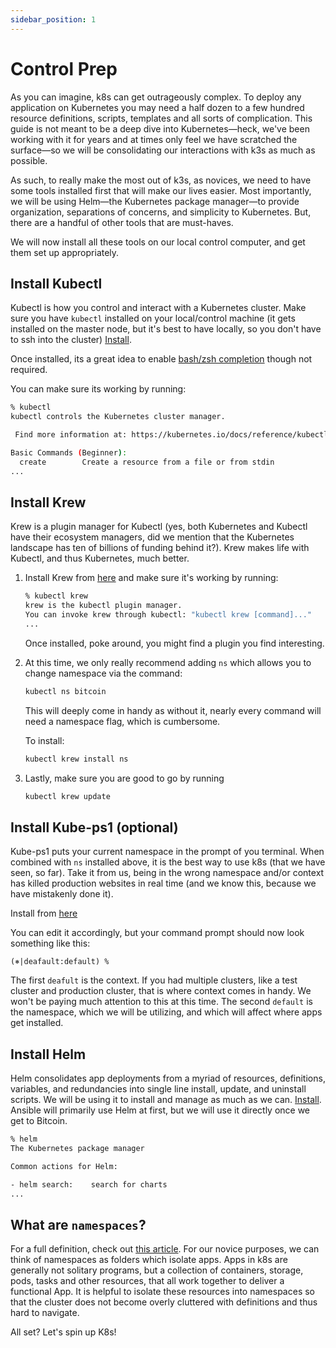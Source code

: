 ```yaml
---
sidebar_position: 1
---
```


# Control Prep

As you can imagine, k8s can get outrageously complex. To deploy any application
on Kubernetes you may need a half dozen to a few hundred resource definitions,
scripts, templates and all sorts of complication. This guide is not meant to be
a deep dive into Kubernetes—heck, we've been working with it for years and at
times only feel we have scratched the surface—so we will be consolidating our
interactions with k3s as much as possible.

As such, to really make the most out of k3s, as novices, we need to have some
tools installed first that will make our lives easier. Most importantly, we will
be using Helm—the Kubernetes package manager—to provide organization,
separations of concerns, and simplicity to Kubernetes. But, there are a handful
of other tools that are must-haves.

We will now install all these tools on our local control computer, and get them
set up appropriately.

## Install Kubectl

Kubectl is how you control and interact with a Kubernetes cluster. Make sure you
have `kubectl` installed on your local/control machine (it gets installed on the
master node, but it's best to have locally, so you don't have to ssh into the
cluster) [Install](https://kubernetes.io/docs/tasks/tools/).

Once installed, its a great idea to enable
[bash/zsh completion](https://kubernetes.io/docs/tasks/tools/included/) though
not required.

You can make sure its working by running:

```bash
% kubectl
kubectl controls the Kubernetes cluster manager.

 Find more information at: https://kubernetes.io/docs/reference/kubectl/overview/

Basic Commands (Beginner):
  create        Create a resource from a file or from stdin
...
```

## Install Krew

Krew is a plugin manager for Kubectl (yes, both Kubernetes and Kubectl have
their ecosystem managers, did we mention that the Kubernetes landscape has ten
of billions of funding behind it?). Krew makes life with Kubectl, and thus
Kubernetes, much better.

1. Install Krew from
   [here](https://krew.sigs.k8s.io/docs/user-guide/setup/install/) and make sure
   it's working by running:

   ```bash
   % kubectl krew
   krew is the kubectl plugin manager.
   You can invoke krew through kubectl: "kubectl krew [command]..."
   ...
   ```

   Once installed, poke around, you might find a plugin you find interesting.

1. At this time, we only really recommend adding `ns` which allows you to change
   namespace via the command:

   ```bash
   kubectl ns bitcoin
   ```

   This will deeply come in handy as without it, nearly every command will need
   a namespace flag, which is cumbersome.

   To install:

   ```bash
   kubectl krew install ns
   ```

1. Lastly, make sure you are good to go by running
   ```bash
   kubectl krew update
   ```

## Install Kube-ps1 (optional)

Kube-ps1 puts your current namespace in the prompt of you terminal. When
combined with `ns` installed above, it is the best way to use k8s (that we have
seen, so far). Take it from us, being in the wrong namespace and/or context has
killed production websites in real time (and we know this, because we have
mistakenly done it).

Install from [here](https://github.com/jonmosco/kube-ps1)

You can edit it accordingly, but your command prompt should now look something
like this:

```
(⎈|deafault:default) %
```

The first `deafult` is the context. If you had multiple clusters, like a test
cluster and production cluster, that is where context comes in handy. We won't
be paying much attention to this at this time. The second `default` is the
namespace, which we will be utilizing, and which will affect where apps get
installed.

## Install Helm

Helm consolidates app deployments from a myriad of resources, definitions,
variables, and redundancies into single line install, update, and uninstall
scripts. We will be using it to install and manage as much as we can.
[Install](https://helm.sh/docs/intro/install/). Ansible will primarily use Helm
at first, but we will use it directly once we get to Bitcoin.

```bash
% helm
The Kubernetes package manager

Common actions for Helm:

- helm search:    search for charts
...
```

## What are `namespaces`?

For a full definition, check out
[this article](https://kubernetes.io/docs/concepts/overview/working-with-objects/namespaces/).
For our novice purposes, we can think of namespaces as folders which isolate
apps. Apps in k8s are generally not solitary programs, but a collection of
containers, storage, pods, tasks and other resources, that all work together to
deliver a functional App. It is helpful to isolate these resources into
namespaces so that the cluster does not become overly cluttered with definitions
and thus hard to navigate.

All set? Let's spin up K8s!
